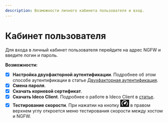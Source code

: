 ```yaml
---
description: Возможности личного кабинета пользователя и вход. 
---
```


# Кабинет пользователя

Для входа в личный кабинет пользователя перейдите на адрес NGFW и введите логин и пароль.

**Возможности:**

* [x] **Настройка двухфакторной аутентификации**. Подробнее об этом способе аутентификации в статье [Двухфакторная аутентификация](/settings/users/authorization//vpn-connection/two-factor-authentication.md).
* [x] **Смена пароля**. 
* [x] **Скачать корневой сертификат**. 
* [x] **Скачать Ideco Client**. Подробнее о работе в Ideco Client в [статье](/settings/users/ideco-client.md).
* [x] **Тестирование скорости**. При нажатии на кнопку ![](/.gitbook/assets/icon-test.png) в правом верхнем углу откроется меню тестирования скорости между хостом и NGFW. 
